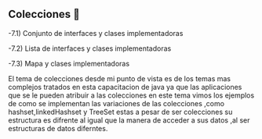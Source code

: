 ## Colecciones 🐙
-7.1) Conjunto de interfaces y clases implementadoras

-7.2) Lista de interfaces y clases implementadoras

-7.3) Mapa y clases implementadoras

El tema de colecciones desde mi punto de vista es de los temas mas complejos tratados en esta capacitacion de java ya que las aplicaciones que se le pueden atribuir a las colecciones
en este tema vimos los ejemplos de como se implementan las variaciones de las colecciones ,como hashset,linkedHashset y TreeSet estas a pesar de ser colecciones su estructura es difrente
al igual que la manera de acceder a sus datos ,al ser estructuras de datos diferntes.


